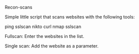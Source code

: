 Recon-scans


Simple little script that scans websites with the following tools:

  ping
	sslscan
	nikto
	curl
	nmap
	sslscan

Fullscan: Enter the websites in the list.

Single scan: Add the website as a parameter.
